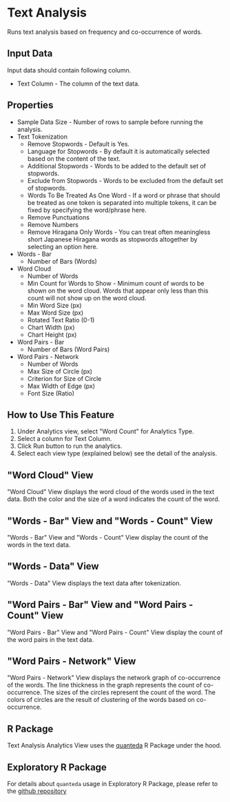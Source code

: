 # Text Analysis

Runs text analysis based on frequency and co-occurrence of words.

## Input Data

Input data should contain following column.

  * Text Column - The column of the text data.

## Properties

  * Sample Data Size - Number of rows to sample before running the analysis.
  * Text Tokenization
    * Remove Stopwords - Default is Yes.
    * Language for Stopwords - By default it is automatically selected based on the content of the text.
    * Additional Stopwords - Words to be added to the default set of stopwords.
    * Exclude from Stopwords - Words to be excluded from the default set of stopwords.
    * Words To Be Treated As One Word - If a word or phrase that should be treated as one token is separated into multiple tokens, it can be fixed by specifying the word/phrase here.
    * Remove Punctuations
    * Remove Numbers
    * Remove Hiragana Only Words - You can treat often meaningless short Japanese Hiragana words as stopwords altogether by selecting an option here.
  * Words - Bar
    * Number of Bars (Words)
  * Word Cloud
    * Number of Words
    * Min Count for Words to Show - Minimum count of words to be shown on the word cloud. Words that appear only less than this count will not show up on the word cloud.
    * Min Word Size (px)
    * Max Word Size (px)
    * Rotated Text Ratio (0-1)
    * Chart Width (px)
    * Chart Height (px)
  * Word Pairs - Bar
    * Number of Bars (Word Pairs)
  * Word Pairs - Network
    * Number of Words
    * Max Size of Circle (px)
    * Criterion for Size of Circle
    * Max Width of Edge (px)
    * Font Size (Ratio)

## How to Use This Feature

1. Under Analytics view, select "Word Count" for Analytics Type.
2. Select a column for Text Column.
3. Click Run button to run the analytics.
4. Select each view type (explained below) see the detail of the analysis.

## "Word Cloud" View

"Word Cloud" View displays the word cloud of the words used in the text data. Both the color and the size of a word indicates the count of the word.

## "Words - Bar" View and "Words - Count" View

"Words - Bar" View and "Words - Count" View display the count of the words in the text data.

## "Words - Data" View

"Words - Data" View displays the text data after tokenization.

## "Word Pairs - Bar" View and "Word Pairs - Count" View

"Word Pairs - Bar" View and "Word Pairs - Count" View display the count of the word pairs in the text data.

## "Word Pairs - Network" View

"Word Pairs - Network" View displays the network graph of co-occurrence of the words. The line thickness in the graph represents the count of co-occurrence. The sizes of the circles represent the count of the word. The colors of circles are the result of clustering of the words based on co-occurrence.

## R Package

Text Analysis Analytics View uses the [quanteda](https://cran.r-project.org/web/packages/quanteda/index.html) R Package under the hood.

## Exploratory R Package

For details about `quanteda` usage in Exploratory R Package, please refer to the [github repository](https://github.com/exploratory-io/exploratory_func/blob/master/R/textanal.R)
